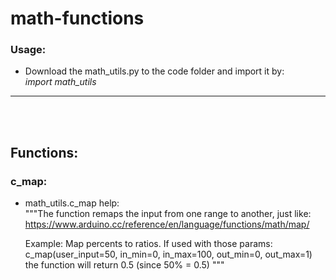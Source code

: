 # math-functions

### Usage:
- Download the math_utils.py to the code folder and import it by:<br>
<i>import math_utils</i>

<hr>
<br>
<br>

## Functions:

### c_map:
- math_utils.c_map help:<br>
    """The function remaps the input from one range to another, just like:
    https://www.arduino.cc/reference/en/language/functions/math/map/
    
    Example:
    Map percents to ratios. If used with those params:
    c_map(user_input=50, in_min=0, in_max=100, out_min=0, out_max=1)
    the function will return 0.5 (since 50% = 0.5)
    """
